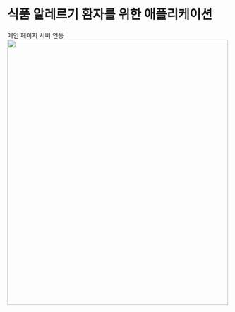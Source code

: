# 식품 알레르기 환자를 위한 애플리케이션


메인 페이지 서버 연동
<img src="https://github.com/kimnambin/banergy/assets/127464935/e1fdf0b9-b5c3-43bd-9b56-e5c06c1356b9" width="500" height="600">



